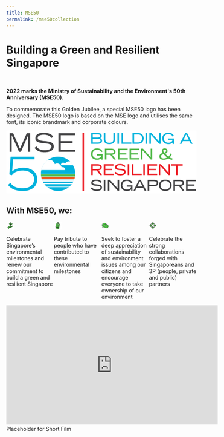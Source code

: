 ```yaml
---
title: MSE50
permalink: /mse50collection
---
```


<style>
 
.column {
  float: left;
  width: 25%;
}

/* Clear floats after the columns */
.row:after {
  content: "";
  display: table;
  clear: both;
}
 
@media screen and (max-width: 600px) {
  .column {
    width: 50%;
  }
}

</style>

<h1>Building a Green and Resilient Singapore</h1><br>

<b>2022 marks the Ministry of Sustainability and the Environment's 50th Anniversary  (MSE50).</b>

<p>To commemorate this Golden Jubilee, a special  MSE50 logo has been designed. The MSE50 logo is based on the MSE logo and utilises the same font, its iconic brandmark and  
corporate colours.</p>
 
<img src="images/mse50/MSE50_Hori_Dark_RGB.png" alt="MSE50" max-width="350px">
 
<h2>With MSE50, we:</h2>

<div class="row">
 <div class="column">
 <img src="images/mse50/milestones.png" width="20px"><br>
  <p>Celebrate Singapore’s environmental milestones  and renew our commitment to build a green and  resilient Singapore</p>
 </div>
 <div class="column">
 <img src="images/mse50/people.png" width="20px"><br>
  <p>Pay tribute to people who have contributed to  these environmental milestones</p>
 </div>
 <div class="column">
 <img src="images/mse50/public.png" width="20px"><br>
  <p>Seek to foster a deep appreciation of sustainability and environment issues among  our citizens and encourage everyone to take  ownership of our environment</p>
 </div>
 <div class="column">
 <img src="images/mse50/partners.png" width="20px"><br>
  <p>Celebrate the strong collaborations forged  with Singaporeans and 3P (people, private and  public) partners</p>
 </div>
</div>

<div>
<iframe width="560" height="315" src="https://www.youtube.com/embed/nrFxTglhBQY" frameborder="0" allow="accelerometer; autoplay; encrypted-media; gyroscope; picture-in-picture" allowfullscreen></iframe>
<caption>Placeholder for Short Film</caption>
</div>
